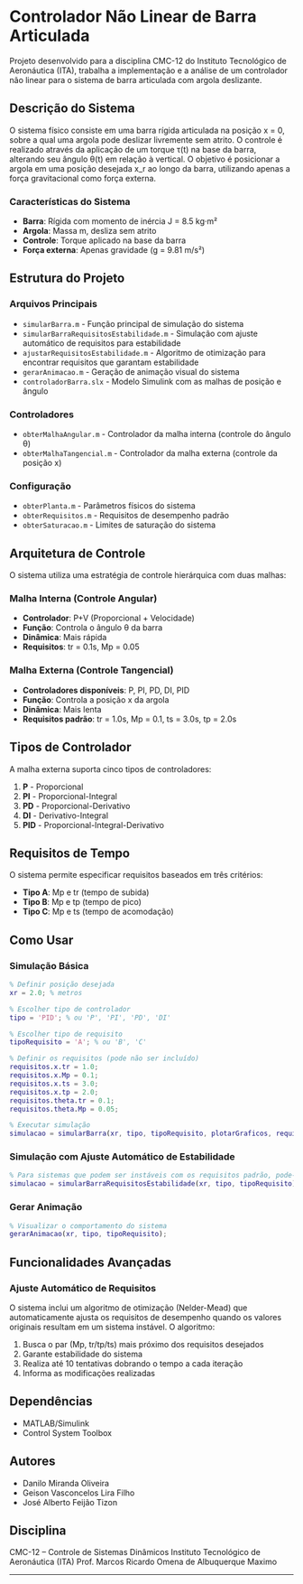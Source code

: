 # Controlador Não Linear de Barra Articulada

Projeto desenvolvido para a disciplina CMC-12 do Instituto Tecnológico de Aeronáutica (ITA), trabalha a implementação e a análise de um controlador não linear para o sistema de barra articulada com argola deslizante.

## Descrição do Sistema

O sistema físico consiste em uma barra rígida articulada na posição x = 0, sobre a qual uma argola pode deslizar livremente sem atrito. O controle é realizado através da aplicação de um torque τ(t) na base da barra, alterando seu ângulo θ(t) em relação à vertical. O objetivo é posicionar a argola em uma posição desejada x_r ao longo da barra, utilizando apenas a força gravitacional como força externa.

### Características do Sistema
- **Barra**: Rígida com momento de inércia J = 8.5 kg·m²
- **Argola**: Massa m, desliza sem atrito
- **Controle**: Torque aplicado na base da barra
- **Força externa**: Apenas gravidade (g = 9.81 m/s²)

## Estrutura do Projeto

### Arquivos Principais

- `simularBarra.m` - Função principal de simulação do sistema
- `simularBarraRequisitosEstabilidade.m` - Simulação com ajuste automático de requisitos para estabilidade
- `ajustarRequisitosEstabilidade.m` - Algoritmo de otimização para encontrar requisitos que garantam estabilidade
- `gerarAnimacao.m` - Geração de animação visual do sistema
- `controladorBarra.slx` - Modelo Simulink com as malhas de posição e ângulo

### Controladores

- `obterMalhaAngular.m` - Controlador da malha interna (controle do ângulo θ)
- `obterMalhaTangencial.m` - Controlador da malha externa (controle da posição x)

### Configuração

- `obterPlanta.m` - Parâmetros físicos do sistema
- `obterRequisitos.m` - Requisitos de desempenho padrão
- `obterSaturacao.m` - Limites de saturação do sistema

## Arquitetura de Controle

O sistema utiliza uma estratégia de controle hierárquica com duas malhas:

### Malha Interna (Controle Angular)
- **Controlador**: P+V (Proporcional + Velocidade)
- **Função**: Controla o ângulo θ da barra
- **Dinâmica**: Mais rápida
- **Requisitos**: tr = 0.1s, Mp = 0.05

### Malha Externa (Controle Tangencial)
- **Controladores disponíveis**: P, PI, PD, DI, PID
- **Função**: Controla a posição x da argola
- **Dinâmica**: Mais lenta
- **Requisitos padrão**: tr = 1.0s, Mp = 0.1, ts = 3.0s, tp = 2.0s

## Tipos de Controlador

A malha externa suporta cinco tipos de controladores:

1. **P** - Proporcional
2. **PI** - Proporcional-Integral
3. **PD** - Proporcional-Derivativo
4. **DI** - Derivativo-Integral
5. **PID** - Proporcional-Integral-Derivativo

## Requisitos de Tempo

O sistema permite especificar requisitos baseados em três critérios:

- **Tipo A**: Mp e tr (tempo de subida)
- **Tipo B**: Mp e tp (tempo de pico)
- **Tipo C**: Mp e ts (tempo de acomodação)

## Como Usar

### Simulação Básica

```matlab
% Definir posição desejada
xr = 2.0; % metros

% Escolher tipo de controlador
tipo = 'PID'; % ou 'P', 'PI', 'PD', 'DI'

% Escolher tipo de requisito
tipoRequisito = 'A'; % ou 'B', 'C'

% Definir os requisitos (pode não ser incluído)
requisitos.x.tr = 1.0;
requisitos.x.Mp = 0.1;
requisitos.x.ts = 3.0;
requisitos.x.tp = 2.0;
requisitos.theta.tr = 0.1;
requisitos.theta.Mp = 0.05;

% Executar simulação
simulacao = simularBarra(xr, tipo, tipoRequisito, plotarGraficos, requisitos);
```

### Simulação com Ajuste Automático de Estabilidade

```matlab
% Para sistemas que podem ser instáveis com os requisitos padrão, pode-se obter requisitos válidos usando
simulacao = simularBarraRequisitosEstabilidade(xr, tipo, tipoRequisito);
```

### Gerar Animação

```matlab
% Visualizar o comportamento do sistema
gerarAnimacao(xr, tipo, tipoRequisito);
```

## Funcionalidades Avançadas

### Ajuste Automático de Requisitos

O sistema inclui um algoritmo de otimização (Nelder-Mead) que automaticamente ajusta os requisitos de desempenho quando os valores originais resultam em um sistema instável. O algoritmo:

1. Busca o par (Mp, tr/tp/ts) mais próximo dos requisitos desejados
2. Garante estabilidade do sistema
3. Realiza até 10 tentativas dobrando o tempo a cada iteração
4. Informa as modificações realizadas


## Dependências

- MATLAB/Simulink
- Control System Toolbox

## Autores

- Danilo Miranda Oliveira
- Geison Vasconcelos Lira Filho
- José Alberto Feijão Tizon

## Disciplina

CMC-12 – Controle de Sistemas Dinâmicos
Instituto Tecnológico de Aeronáutica (ITA)
Prof. Marcos Ricardo Omena de Albuquerque Maximo

---
